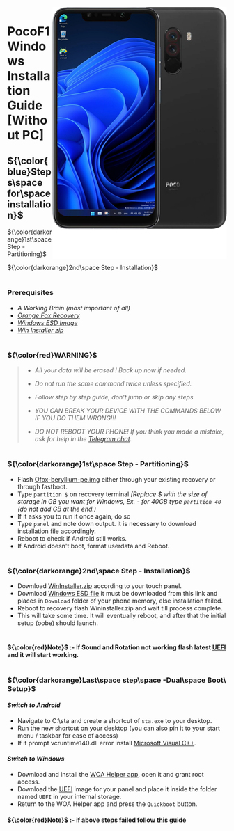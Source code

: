 <img align="right" src="beryllium.png" width="400" alt="Windows installation on beryllium">

# PocoF1 Windows Installation Guide [Without PC]

## ${\color{blue}Steps\space for\space installation}$ 
${\color{darkorange}1st\space Step - Partitioning}$

${\color{darkorange}2nd\space Step - Installation}$
#
### Prerequisites
- _A Working Brain (most important of all)_
- [_Orange Fox Recovery_](https://github.com/Kumar-Jy/Windows-in-PocoF1-Without-PC/releases/download/Moded-Ofox-Recovery/Ofox-beryllium-pe.img)
- [_Windows ESD Image_](http://dl.delivery.mp.microsoft.com/filestreamingservice/files/48c0db41-e529-47bb-8049-b8d2f2708271/22631.2861.231204-0538.23H2_NI_RELEASE_SVC_REFRESH_CLIENTCONSUMER_RET_A64FRE_en-us.esd)
- [_Win Installer zip_](https://github.com/Kumar-Jy/Windows-in-PocoF1-Without-PC/releases/tag/Win-Installar)

#
### ${\color{red}WARNING}$
> - _All your data will be erased ! Back up now if needed._
> 
> - _Do not run the same command twice unless specified._
>
> - _Follow step by step guide, don't jump or skip any steps_
> 
> - _YOU CAN BREAK YOUR DEVICE WITH THE COMMANDS BELOW IF YOU DO THEM WRONG!!!_
> 
> - _DO NOT REBOOT YOUR PHONE! If you think you made a mistake, ask for help in the [Telegram chat](https://t.me/WinOnF1)._
#


### **${\color{darkorange}1st\space Step - Partitioning}$**
- Flash [Ofox-beryllium-pe.img](https://github.com/Kumar-Jy/Windows-in-PocoF1-Without-PC/releases/download/Moded-Ofox-Recovery/Ofox-beryllium-pe.img) either through your existing recovery or through fastboot.
- Type ``` partition $ ``` on recovery terminal _[Replace $ with the size of storage in GB you want for Windows, Ex. - for 40GB type `partition 40` (do not add GB at the end.)_
- If it asks you to run it once again, do so
- Type ``` panel ``` and note down output. it is necessary to download installation file accordingly. 
- Reboot to check if Android still works.
- If Android doesn't boot, format userdata and Reboot.
#

### ${\color{darkorange}2nd\space Step - Installation}$
- Download [WinInstaller.zip](https://github.com/Kumar-Jy/Windows-in-PocoF1-Without-PC/releases/tag/Win-Installar) according to your touch panel.
- Download [Windows ESD file](http://dl.delivery.mp.microsoft.com/filestreamingservice/files/48c0db41-e529-47bb-8049-b8d2f2708271/22631.2861.231204-0538.23H2_NI_RELEASE_SVC_REFRESH_CLIENTCONSUMER_RET_A64FRE_en-us.esd) it must be downloaded from this link and places in `Download` folder of your phone memory, else installation failed.
- Reboot to recovery flash Wininstaller.zip and wait till process complete.
- This will take some time. It will eventually reboot, and after that the initial setup (oobe) should launch.
#

#### ${\color{red}Note}$ :- If Sound and Rotation not working flash latest [UEFI](https://github.com/n00b69/woa-beryllium/releases/tag/UEFI) and it will start working.

#
### ${\color{darkorange}Last\space step\space -Dual\space Boot\ Setup}$
#### _Switch to Android_
- Navigate to C:\sta and create a shortcut of `sta.exe` to your desktop.
- Run the new shortcut on your desktop (you can also pin it to your start menu / taskbar for ease of access)
- If it prompt vcruntime140.dll error install [Microsoft Visual C++](https://aka.ms/vs/17/release/vc_redist.arm64.exe).
#### _Switch to Windows_
- Download and install the [WOA Helper app](https://github.com/Marius586/WoA-Helper-update/releases/tag/WOA), open it and grant root access.
- Download the [UEFI](https://github.com/n00b69/woa-beryllium/releases/tag/UEFI) image for your panel and place it inside the folder named `UEFI` in your internal storage.
- Return to the WOA Helper app and press the `Quickboot` button.
#### ${\color{red}Note}$ :- if above steps failed follow [this](https://github.com/n00b69/woa-beryllium/blob/main/guide/dualboot.md) guide
#























